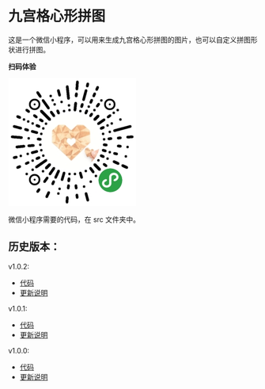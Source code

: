 # 九宫格心形拼图

这是一个微信小程序，可以用来生成九宫格心形拼图的图片，也可以自定义拼图形状进行拼图。

**扫码体验**

![图片未加载](https://raw.githubusercontent.com/FEWY/jigsaw/master/images/readme0.jpg)  


微信小程序需要的代码，在 src 文件夹中。

## 历史版本：
v1.0.2:
- [代码](https://github.com/FEWY/jigsaw/releases/tag/v1.0.2)   
- [更新说明](https://github.com/FEWY/jigsaw/blob/master/document/v1.0.2.md)

v1.0.1:
- [代码](https://github.com/FEWY/jigsaw/releases/tag/v1.0.1)   
- [更新说明](https://github.com/FEWY/jigsaw/blob/master/document/v1.0.1.md)  

v1.0.0:
- [代码](https://github.com/FEWY/jigsaw/releases/tag/v1.0.0)  
- [更新说明](https://github.com/FEWY/jigsaw/blob/master/document/v1.0.0.md)  